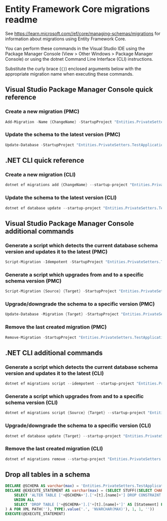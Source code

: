 # Entity Framework Core migrations readme

See <https://learn.microsoft.com//ef/core/managing-schemas/migrations> for information about migrations using Entity Framework Core.

You can perform these commands in the Visual Studio IDE using the Package Manager Console (View > Other Windows > Package Manager Console) or using the dotnet Command Line Interface (CLI) instructions.

Substitute the curly brace (`{}`) enclosed arguments below with the appropriate migration name when executing these commands.

## Visual Studio Package Manager Console quick reference

### Create a new migration (PMC)

```powershell
Add-Migration -Name {ChangeName} -StartupProject "Entities.PrivateSetters.TestApplication.Api" -Project "Entities.PrivateSetters.TestApplication.Infrastructure"
```

### Update the schema to the latest version (PMC)

```powershell
Update-Database -StartupProject "Entities.PrivateSetters.TestApplication.Api" -Project "Entities.PrivateSetters.TestApplication.Infrastructure"
```

## .NET CLI quick reference

### Create a new migration (CLI)

```powershell
dotnet ef migrations add {ChangeName} --startup-project "Entities.PrivateSetters.TestApplication.Api" --project "Entities.PrivateSetters.TestApplication.Infrastructure"
```

### Update the schema to the latest version (CLI)

```powershell
dotnet ef database update --startup-project "Entities.PrivateSetters.TestApplication.Api" --project "Entities.PrivateSetters.TestApplication.Infrastructure"
```

## Visual Studio Package Manager Console additional commands

### Generate a script which detects the current database schema version and updates it to the latest (PMC)

```powershell
Script-Migration -Idempotent -StartupProject "Entities.PrivateSetters.TestApplication.Api" -Project "Entities.PrivateSetters.TestApplication.Infrastructure"
```

### Generate a script which upgrades from and to a specific schema version (PMC)

```powershell
Script-Migration {Source} {Target} -StartupProject "Entities.PrivateSetters.TestApplication.Api" -Project "Entities.PrivateSetters.TestApplication.Infrastructure"
```

### Upgrade/downgrade the schema to a specific version (PMC)

```powershell
Update-Database -Migration {Target} -StartupProject "Entities.PrivateSetters.TestApplication.Api" -Project "Entities.PrivateSetters.TestApplication.Infrastructure"
```

### Remove the last created migration (PMC)

```powershell
Remove-Migration -StartupProject "Entities.PrivateSetters.TestApplication.Api" -Project "Entities.PrivateSetters.TestApplication.Infrastructure"
```

## .NET CLI additional commands

### Generate a script which detects the current database schema version and updates it to the latest (CLI)

```powershell
dotnet ef migrations script --idempotent --startup-project "Entities.PrivateSetters.TestApplication.Api" --project "Entities.PrivateSetters.TestApplication.Infrastructure"
```

### Generate a script which upgrades from and to a specific schema version (CLI)

```powershell
dotnet ef migrations script {Source} {Target} --startup-project "Entities.PrivateSetters.TestApplication.Api" --project "Entities.PrivateSetters.TestApplication.Infrastructure"
```

### Upgrade/downgrade the schema to a specific version (CLI)

```powershell
dotnet ef database update {Target} --startup-project "Entities.PrivateSetters.TestApplication.Api" --project "Entities.PrivateSetters.TestApplication.Infrastructure"
```

### Remove the last created migration (CLI)

```powershell
dotnet ef migrations remove --startup-project "Entities.PrivateSetters.TestApplication.Api" --project "Entities.PrivateSetters.TestApplication.Infrastructure"
```

## Drop all tables in a schema

```sql
DECLARE @SCHEMA AS varchar(max) = 'Entities.PrivateSetters.TestApplication'
DECLARE @EXECUTE_STATEMENT AS varchar(max) = (SELECT STUFF((SELECT CHAR(13) + CHAR(10) + [Statement] FROM (
    SELECT 'ALTER TABLE ['+@SCHEMA+'].['+[t].[name]+'] DROP CONSTRAINT ['+[fk].[name]+']' AS [Statement] FROM [sys].[foreign_keys] AS [fk] INNER JOIN [sys].[tables] AS [t] ON [t].[object_id] = [fk].[parent_object_id] INNER JOIN [sys].[schemas] AS [s] ON [s].[schema_id] = [t].[schema_id] WHERE [s].[name] = @SCHEMA
    UNION ALL
    SELECT 'DROP TABLE ['+@SCHEMA+'].['+[t].[name]+']' AS [Statement] FROM [sys].[tables] AS [t] INNER JOIN [sys].[schemas] AS [s] ON [s].[schema_id] = [t].[schema_id] WHERE [s].[name] = @SCHEMA
) A FOR XML PATH(''), TYPE).value('.', 'NVARCHAR(MAX)'), 1, 1, ''))
EXECUTE(@EXECUTE_STATEMENT)
```
